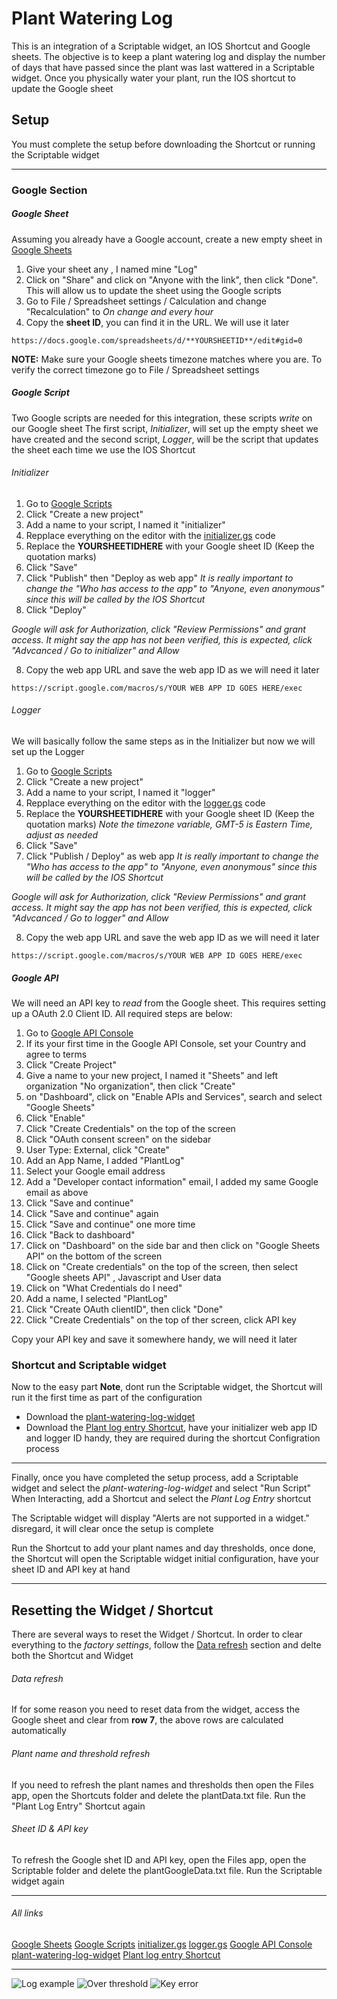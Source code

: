 # Plant Watering Log
This is an integration of a Scriptable widget, an IOS Shortcut and Google sheets. The objective is to keep a plant watering log and display the number of days that have passed since the plant was last wattered in a Scriptable widget. Once you physically water your plant, run the IOS shortcut to update the Google sheet

## Setup

You must complete the setup before downloading the Shortcut or running the Scriptable widget

---
### Google Section
##### Google Sheet
Assuming you already have a Google account, create a new empty sheet in [Google Sheets](sheets.google.com)
1. Give your sheet any , I named mine "Log"
2. Click on "Share" and click on "Anyone with the link", then click "Done". This will allow us to update the sheet using the Google scripts
3. Go to File / Spreadsheet settings / Calculation and change "Recalculation" to *On change and every hour*
4. Copy the **sheet ID**, you can find it in the URL. We will use it later

``
https://docs.google.com/spreadsheets/d/**YOURSHEETID**/edit#gid=0
``

**NOTE:** Make sure your Google sheets timezone matches where you are. To verify the correct timezone go to File / Spreadsheet settings

##### Google Script
Two Google scripts are needed for this integration, these scripts *write* on our Google sheet
The first script, *Initializer*, will set up the empty sheet we have created and the second script, *Logger*, will be the script that updates the sheet each time we use the IOS Shortcut

###### Initializer

1. Go to [Google Scripts](https://script.google.com)
2. Click "Create a new project"
3. Add a name to your script, I named it "initializer"
4. Repplace everything on the editor with the [initializer.gs](initializer.gs) code
5. Replace the **YOURSHEETIDHERE** with your Google sheet ID (Keep the quotation marks)
6. Click "Save"
7. Click "Publish" then "Deploy as web app" *It is really important to change the "Who has access to the app" to "Anyone, even anonymous" since this will be called by the IOS Shortcut*
8. Click "Deploy"

*Google will ask for Authorization, click "Review Permissions" and grant access. It might say the app has not been verified, this is expected, click "Advcanced / Go to initializer" and Allow*

8. Copy the web app URL and save the web app ID as we will need it later

``
https://script.google.com/macros/s/YOUR WEB APP ID GOES HERE/exec
``

###### Logger

We will basically follow the same steps as in the Initializer but now we will set up the Logger 

1. Go to [Google Scripts](https://script.google.com/)
2. Click "Create a new project"
3. Add a name to your script, I named it "logger"
4. Repplace everything on the editor with the [logger.gs](logger.gs) code
5. Replace the **YOURSHEETIDHERE** with your Google sheet ID (Keep the quotation marks)
*Note the timezone variable, GMT-5 is Eastern Time, adjust as needed*
6. Click "Save"
7. Click "Publish / Deploy" as web app *It is really important to change the "Who has access to the app" to "Anyone, even anonymous" since this will be called by the IOS Shortcut*

*Google will ask for Authorization, click "Review Permissions" and grant access. It might say the app has not been verified, this is expected, click "Advcanced / Go to logger" and Allow*

8. Copy the web app URL and save the web app ID as we will need it later

``
https://script.google.com/macros/s/YOUR WEB APP ID GOES HERE/exec
``

##### Google API

We will need an API key to *read* from the Google sheet. This requires setting up a OAuth 2.0 Client ID. All required steps are below:

1. Go to [Google API Console](https://console.developers.google.com)
2. If its your first time in the Google API Console, set your Country and agree to terms
2. Click "Create Project"
3. Give a name to your new project, I named it "Sheets" and left organization "No organization", then click "Create"
4. on "Dashboard", click on "Enable APIs and Services", search and select "Google Sheets"
5. Click "Enable"
6. Click "Create Credentials" on the top of the screen
7. Click "OAuth consent screen" on the sidebar
8. User Type: External, click "Create"
9. Add an App Name, I added "PlantLog"
10. Select your Google email address
11. Add a "Developer contact information" email, I added my same Google email as above
12. Click "Save and continue"
13. Click "Save and continue" again
14. Click "Save and continue" one more time
15. Click "Back to dashboard"
16. Click on "Dashboard" on the side bar and then click on "Google Sheets API" on the bottom of the screen
17. Click on "Create credentials" on the top of the screen, then select "Google sheets API" , Javascript and User data
18. Click on "What Credentials do I need"
19. Add a name, I selected "PlantLog"
20. Click "Create OAuth clientID", then click "Done"
21. Click "Create Credentials" on the top of ther screen, click API key

Copy your API key and save it somewhere handy, we will need it later

### Shortcut and Scriptable widget

Now to the easy part
**Note**, dont run the Scriptable widget, the Shortcut will run it the first time as part of the configuration 

* Download the [plant-watering-log-widget](plant-watering-log-widget.js)
* Download the [Plant log entry Shortcut](https://www.icloud.com/shortcuts/42d8fb36c95c4b18a0d47eda7ca9c867), have your initializer web app ID and logger ID handy, they are required during the shortcut Configration process

---

Finally, once you have completed the setup process, add a Scriptable widget and select the *plant-watering-log-widget* and select "Run Script" When Interacting, add a Shortcut and select the *Plant Log Entry* shortcut

The Scriptable widget will display "Alerts are not supported in a widget." disregard, it will clear once the setup is complete

Run the Shortcut to add your plant names and day thresholds, once done, the Shortcut will open the Scriptable widget initial configuration, have your sheet ID and API key at hand

---

## Resetting the Widget / Shortcut

There are several ways to reset the Widget / Shortcut. In order to clear everything to the *factory settings*, follow the [Data refresh](#Data-refresh) section and delte both the Shortcut and Widget

###### Data refresh
If for some reason you need to reset data from the widget, access the Google sheet and clear from **row 7**, the above rows are calculated automatically

###### Plant name and threshold refresh
If you need to refresh the plant names and thresholds then open the Files app, open the Shortcuts folder and delete the plantData.txt file. Run the "Plant Log Entry" Shortcut again

###### Sheet ID & API key
To refresh the Google shet ID and API key, open the Files app, open the Scriptable folder and delete the plantGoogleData.txt file. Run the Scriptable widget again

---

###### All links

[Google Sheets](sheets.google.com)
[Google Scripts](https://script.google.com)
[initializer.gs](initializer.gs)
[logger.gs](logger.gs)
[Google API Console](https://console.developers.google.com)
[plant-watering-log-widget](plant-watering-log-widget.js)
[Plant log entry Shortcut](https://www.icloud.com/shortcuts/42d8fb36c95c4b18a0d47eda7ca9c867) 

---

<img src="plant-watering-log-widget/Log.jpg" alt="Log example" >
<img src="plant-watering-log-widget/Threshold.jpg" alt="Over threshold" >
<img src="plant-watering-log-widget/NoData.jpg" alt="Key error" >